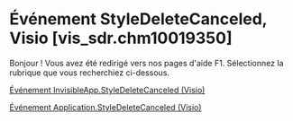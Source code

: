 
# Événement StyleDeleteCanceled, Visio [vis_sdr.chm10019350]

Bonjour ! Vous avez été redirigé vers nos pages d'aide F1. Sélectionnez la rubrique que vous recherchiez ci-dessous.

[Événement InvisibleApp.StyleDeleteCanceled (Visio)](http://msdn.microsoft.com/library/e41c45b9-e9eb-4f3f-bbda-05febb25e0c6%28Office.15%29.aspx)

[Événement Application.StyleDeleteCanceled (Visio)](http://msdn.microsoft.com/library/c5d2960f-1fd2-0371-93c0-566ab541dc97%28Office.15%29.aspx)

